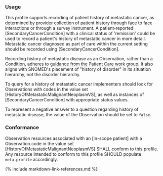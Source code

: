 ### Usage
This profile supports recording of patient history of metastatic cancer, as determined by provider collection of patient history through face to face interactions or through a survey instrument. A patient-reported [SecondaryCancerCondition] with a clinical status of 'remission' could be used to record a patient's history of metastatic cancer in more detail. Metastatic cancer diagnosed as part of care within the current setting should be recorded using [SecondaryCancerCondition].

Recording history of metastatic disease as an Observation, rather than a Condition, adheres to [guidance from the Patient Care work group](http://community.fhir.org/t/how-can-i-represent-a-negative-condition/329). It also aligns with SNOMED's placement of "history of disorder" in its situation hierarchy, not the disorder hierarchy.

To query for a history of metastatic cancer implementers should look for Observations with codes in the value set [HistoryOfMetastaticMalignantNeoplasmVS], as well as instances of [SecondaryCancerCondition] with appropriate status values.

To represent a negative answer to a question regarding history of metastatic disease, the value of the Observation should be set to `false`.

### Conformance

Observation resources associated with an [in-scope patient] with a Observation.code in the value set [HistoryOfMetastaticMalignantNeoplasmVS] SHALL conform to this profile. Any resource intended to conform to this profile SHOULD populate `meta.profile` accordingly.

{% include markdown-link-references.md %}
